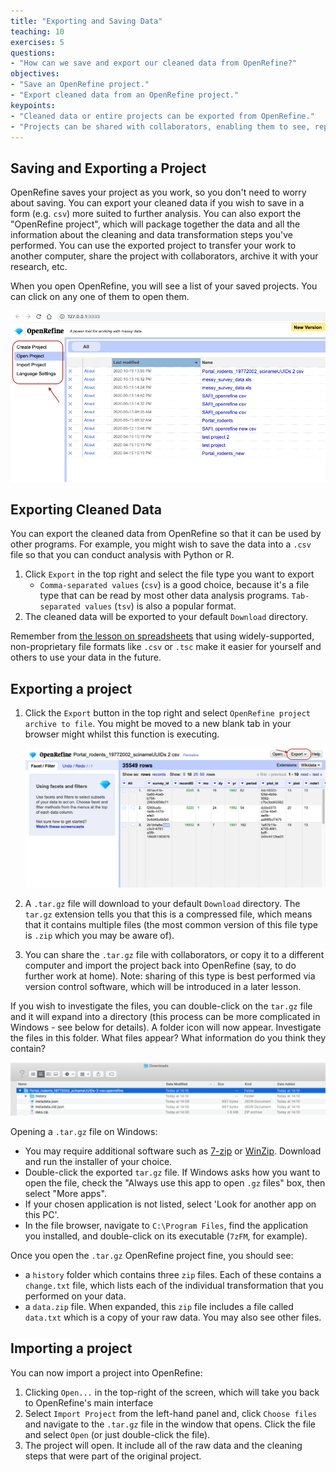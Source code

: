 ```yaml
---
title: "Exporting and Saving Data"
teaching: 10
exercises: 5
questions:
- "How can we save and export our cleaned data from OpenRefine?"
objectives:
- "Save an OpenRefine project."
- "Export cleaned data from an OpenRefine project."
keypoints:
- "Cleaned data or entire projects can be exported from OpenRefine."
- "Projects can be shared with collaborators, enabling them to see, reproduce and check all data cleaning steps you performed."
---
```


## Saving and Exporting a Project

OpenRefine saves your project as you work, so you don't need to worry about saving. You can export your cleaned
data if you wish to save in a form (e.g. `csv`) more suited to further analysis. You can also export the "OpenRefine
project", which will package together the data and all the information about the cleaning and data transformation steps
you've performed. You can use the exported project to transfer your work to another computer, share the project with collaborators,
archive it with your research, etc.

When you open OpenRefine, you will see a list of your saved projects. You can click on any one of them to open them.

![OpenRefine Open Project](../fig/openrefine-open-project.png)

## Exporting Cleaned Data 

You can export the cleaned data from OpenRefine so that it can be used by other programs. For example, you might wish
to save the data into a `.csv` file so that you can conduct analysis with Python or R. 

1. Click `Export` in the top right and select the file type you want to export
   *  `Comma-separated values` (`csv`) is a good choice, because it's a file type that can be read by most other data
       analysis programs. `Tab-separated values` (`tsv`) is also a popular format.
2. The cleaned data will be exported to your default `Download` directory.

Remember from [the lesson on spreadsheets](https://southampton-rsg.github.io/spreadsheets-data-organisation-and-management/)
that using widely-supported, non-proprietary file formats like `.csv` or `.tsc` make it easier for yourself and others
to use your data in the future. 


## Exporting a project

1. Click the `Export` button in the top right and select `OpenRefine project archive to file`. You might be moved to a
   new blank tab in your browser might whilst this function is executing.

    ![OpenRefine Export Data](../fig/openrefine-export.png)

2. A `.tar.gz` file will download to your default `Download` directory. The `tar.gz` extension tells you that this is a
   compressed file, which means that it contains multiple files (the most common version of this file type is `.zip` which
   you may be aware of).
3. You can share the `.tar.gz` file with collaborators, or copy it to a different computer and import the project back
   into OpenRefine (say, to do further work at home). Note: sharing of this type is best performed via version control
   software, which will be introduced in a later lesson.


If you wish to investigate the files, you can double-click on the `tar.gz` file and it will expand into a directory
(this process can be more complicated in Windows - see below for details). A folder icon will now appear. Investigate
the files in this folder. What files appear? What information do you think they contain?

![OpenRefine Compressed Project](../fig/openrefine-compressed-project.png)

Opening a `.tar.gz` file on Windows:
* You may require additional software such as [7-zip](http://www.7-zip.org/) or
  [WinZip](http://www.winzip.com/). Download and run the installer of your choice.
* Double-click the exported `tar.gz` file. If Windows asks how you want to open the file, check the "Always use this app
  to open `.gz` files" box, then select "More apps".
* If your chosen application is not listed, select 'Look for another app on this PC'.
* In the file browser, navigate to `C:\Program Files`, find the application you installed, and double-click on its executable
    (`7zFM`, for example).

Once you open the `.tar.gz` OpenRefine project fine, you should see:
* a  `history` folder which contains three `zip` files. Each of these contains a `change.txt` file, which lists each of
  the individual transformation that you performed on your data. 
* a `data.zip` file. When expanded, this `zip` file includes a file called `data.txt` which is a copy of your raw data.
You may also see other files.

## Importing a project

You can now import a project into OpenRefine:

1. Clicking `Open...` in the top-right of the screen, which will take you back to OpenRefine's main interface
1. Select `Import Project` from the left-hand panel and, click `Choose files` and navigate to the `.tar.gz` file in the
   window that opens. Click the file and select `Open` (or just double-click the file).
1. The project will open. It include all of the raw data and the cleaning steps that were part of the original project.
